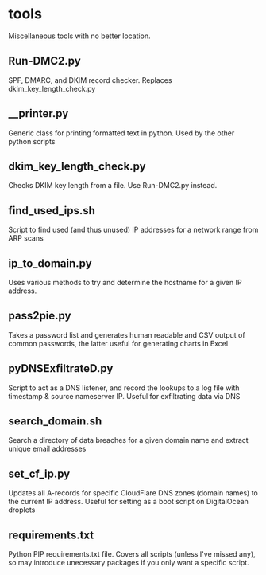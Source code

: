 # tools
Miscellaneous tools with no better location.

## Run-DMC2.py
SPF, DMARC, and DKIM record checker. Replaces dkim_key_length_check.py

## __printer.py
Generic class for printing formatted text in python. Used by the other python scripts

## dkim_key_length_check.py
Checks DKIM key length from a file. Use Run-DMC2.py instead.

## find_used_ips.sh
Script to find used (and thus unused) IP addresses for a network range from ARP scans

## ip_to_domain.py
Uses various methods to try and determine the hostname for a given IP address.

## pass2pie.py
Takes a password list and generates human readable and CSV output of common passwords, the latter useful for generating charts in Excel

## pyDNSExfiltrateD.py
Script to act as a DNS listener, and record the lookups to a log file with timestamp & source nameserver IP. Useful for exfiltrating data via DNS

## search_domain.sh
Search a directory of data breaches for a given domain name and extract unique email addresses

## set_cf_ip.py
Updates all A-records for specific CloudFlare DNS zones (domain names) to the current IP address. Useful for setting as a boot script on DigitalOcean droplets

## requirements.txt
Python PIP requirements.txt file. Covers all scripts (unless I've missed any), so may introduce unecessary packages if you only want a specific script. 
